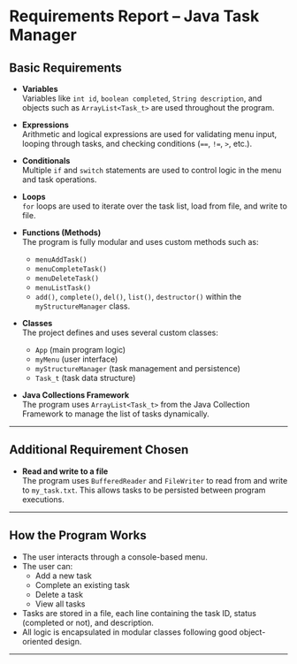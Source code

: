 #  Requirements Report – Java Task Manager

## Basic Requirements

- **Variables**  
  Variables like `int id`, `boolean completed`, `String description`, and objects such as `ArrayList<Task_t>` are used throughout the program.

- **Expressions**  
  Arithmetic and logical expressions are used for validating menu input, looping through tasks, and checking conditions (`==`, `!=`, `>`, etc.).

- **Conditionals**  
  Multiple `if` and `switch` statements are used to control logic in the menu and task operations.

- **Loops**  
  `for` loops are used to iterate over the task list, load from file, and write to file.

- **Functions (Methods)**  
  The program is fully modular and uses custom methods such as:
  - `menuAddTask()`
  - `menuCompleteTask()`
  - `menuDeleteTask()`
  - `menuListTask()`
  - `add()`, `complete()`, `del()`, `list()`, `destructor()` within the `myStructureManager` class.

- **Classes**  
  The project defines and uses several custom classes:
  - `App` (main program logic)
  - `myMenu` (user interface)
  - `myStructureManager` (task management and persistence)
  - `Task_t` (task data structure)

- **Java Collections Framework**  
  The program uses `ArrayList<Task_t>` from the Java Collection Framework to manage the list of tasks dynamically.

---

## Additional Requirement Chosen

- **Read and write to a file**  
  The program uses `BufferedReader` and `FileWriter` to read from and write to `my_task.txt`. This allows tasks to be persisted between program executions.

---

## How the Program Works

- The user interacts through a console-based menu.
- The user can:
  - Add a new task
  - Complete an existing task
  - Delete a task
  - View all tasks
- Tasks are stored in a file, each line containing the task ID, status (completed or not), and description.
- All logic is encapsulated in modular classes following good object-oriented design.

---
